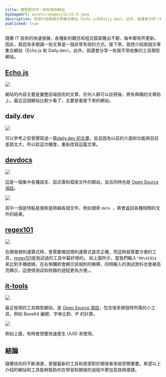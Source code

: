 ```yaml
---
title: 開發程式中一些有用的網站
bgImageUrl: assets/images/32/32-0.jpeg
description: 我想介紹兩個文章集合網站（Echo.js和Daily.dev）。此外，我還會分享一些我平常收集的工具類型網站
published: true
---
```


隨著 IT 技術的快速發展，各種新的觀念和程式框架層出不窮，每年都有所更新。因此，我認為多閱讀一些文章是一個非常有效的方式。接下來，我想介紹兩個文章集合網站（Echo.js 和 Daily.dev）。此外，我還會分享一些我平常收集的工具類型網站。

## [Echo.js](https://www.echojs.com/)

<img class="img-responsive" loading="lazy" src="assets/images/32/32-01.png">

網站的內容主要是彙整前端技術的文章，任何人都可以註冊後，將有興趣的文章貼上。最近這個網站比較少看了，主要是看接下來的網站。

## daily.dev

<img class="img-responsive" loading="lazy" src="assets/images/32/32-02.png">

可以參考之前曾撰寫過一篇[daily.dev 的文章](https://thomascsd.github.io/blog/2020-09-05-IntroducingDailyDev)，並且因為以前的介面和功能與目前差距太大，所以趁這次機會，重新改寫這篇文章。

## [devdocs](https://devdocs.io/)

<img class="img-responsive" loading="lazy" src="assets/images/32/32-03.png">

這是一個集中各種語言、函式庫和框架文件的網站，並且同時也是 [Open Source 項目](https://github.com/freeCodeCamp/devdocs)。

<img class="img-responsive" loading="lazy" src="assets/images/32/32-04.png">

其中一個是特點是搜索是跨越各個文件，例如搜索 `date `，將會返回各種相關的文件的結果。

## [regex101](https://regex101.com/)

<img class="img-responsive" loading="lazy" src="assets/images/32/32-05.png">

在開發規則運算式時，會需要確認規則運算式是否正確，而這時就需要方便的工具，[regex101](https://regex101.com/)是我試過的工具中最好用的。
如上圖所示，當我們輸入`^09\d{8}$` 來比對手機號碼，在右側欄即會顯示該規則的解釋，同時輸入的測試資料也會被高亮顯示，這使得測試和除錯的過程更為方便。。

## [it-tools](https://it-tools.tech/)

<img class="img-responsive" loading="lazy" src="assets/images/32/32-06.png">

最近發現的工具類型網站，是 [Open Source 項目](https://github.com/CorentinTh/it-tools)，包含很多開發時所需的小工具，例如 Base64 編號、字串比對、IP 的計算。

<img class="img-responsive" loading="lazy" src="assets/images/32/32-07.png">

例如上圖，有時會想要快速產生 UUID 來使用。

## 結論

隨著技術的不斷演進，掌握最新的工具和資源對於開發者來說至關重要。希望以上介紹的網站和工具能夠幫助你在學習和開發的過程中更加高效與便捷。
